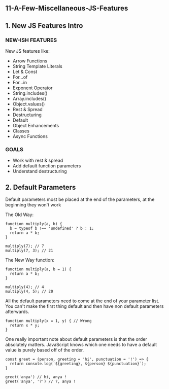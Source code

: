 ## 11-A-Few-Miscellaneous-JS-Features

## 1. New JS Features Intro

### NEW-ISH FEATURES

New JS features like:

- Arrow Functions
- String Template Literals
- Let & Const
- For...of
- For...in
- Exponent Operator
- String.includes()
- Array.includes()
- Object.values()
- Rest & Spread
- Destructuring
- Default
- Object Enhancements
- Classes
- Async Functions

### GOALS

- Work with rest & spread
- Add default function parameters
- Understand destructuring

## 2. Default Parameters

Default parameters most be placed at the end of the parameters, at the beginning they won't work

The Old Way:

```
function multiply(a, b) {
  b = typeof b !== 'undefined' ? b : 1;
  return a * b;
}

multiply(7); // 7
multiply(7, 3); // 21
```

The New Way function:

```
function multiply(a, b = 1) {
  return a * b;
}

multiply(4); // 4
multiply(4, 5); // 20
```

All the default parameters need to come at the end of your parameter list. You can't make the first thing default and then have non default parameters afterwards.

```
function multiply(x = 1, y) { // Wrong
  return x * y;
}
```

One really important note about default parameters is that the order absolutely matters. JavaScript knows which one needs to have a default value is purely based off of the order.

```
const greet = (person, greeting = 'hi', punctuation = '!') => {
  return console.log(`${greeting}, ${person} ${punctuation}`);
}

greet('anya') // hi, anya !
greet('anya', '?') // ?, anya !
```
